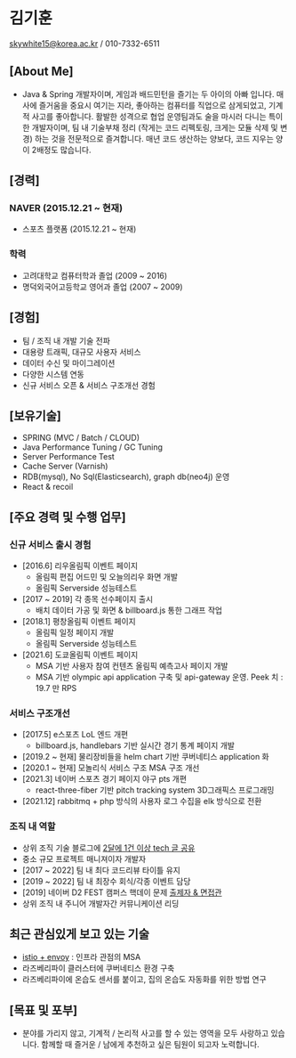 # 김기훈
skywhite15@korea.ac.kr / 010-7332-6511

## [About Me]
- Java & Spring 개발자이며, 게임과 배드민턴을 즐기는 두 아이의 아빠 입니다. 매사에 즐거움을 중요시 여기는 지라, 좋아하는 컴퓨터를 직업으로 삼게되었고, 기계적 사고를 좋아합니다. 활발한 성격으로 협업 운영팀과도 술을 마시러 다니는 특이한 개발자이며, 팀 내 기술부채 정리 (작게는 코드 리펙토링, 크게는 모듈 삭제 및 변경) 하는 것을 전문적으로 즐겨합니다. 매년 코드 생산하는 양보다, 코드 지우는 양이 2배정도 많습니다.

## [경력]
### NAVER (2015.12.21 ~ 현재)
- 스포츠 플랫폼 (2015.12.21 ~ 현재)

### 학력
- 고려대학교 컴퓨터학과 졸업 (2009 ~ 2016)
- 명덕외국어고등학교 영어과 졸업 (2007 ~ 2009)

## [경험]
- 팀 / 조직 내 개발 기술 전파
- 대용량 트래픽, 대규모 사용자 서비스
- 데이터 수신 및 마이그레이션
- 다양한 시스템 연동
- 신규 서비스 오픈 & 서비스 구조개선 경험

## [보유기술]
- SPRING (MVC / Batch / CLOUD)
- Java Performance Tuning / GC Tuning
- Server Performance Test
- Cache Server (Varnish)
- RDB(mysql), No Sql(Elasticsearch), graph db(neo4j) 운영
- React & recoil

## [주요 경력 및 수행 업무]
### 신규 서비스 출시 경험
  - [2016.6] 리우올림픽 이벤트 페이지
    - 올림픽 편집 어드민 및 오늘의리우 화면 개발
    - 올림픽 Serverside 성능테스트
  - [2017 ~ 2019] 각 종목 선수페이지 출시
    - 배치 데이터 가공 및 화면 & billboard.js 통한 그래프 작업
  - [2018.1] 평창올림픽 이벤트 페이지
    - 올림픽 일정 페이지 개발
    - 올림픽 Serverside 성능테스트
  - [2021.6] 도쿄올림픽 이벤트 페이지
    - MSA 기반 사용자 참여 컨텐츠 올림픽 예측고사 페이지 개발
    - MSA 기반 olympic api application 구축 및 api-gateway 운영. Peek 치 : 19.7 만 RPS
### 서비스 구조개선
  - [2017.5] e스포츠 LoL 엔드 개편
    - billboard.js, handlebars 기반 실시간 경기 통계 페이지 개발
  - [2019.2 ~ 현재] 물리장비들을 helm chart 기반 쿠버네티스 application 화
  - [2020.1 ~ 현재] 모놀리식 서비스 구조 MSA 구조 개선
  - [2021.3] 네이버 스포츠 경기 페이지 야구 pts 개편
    - react-three-fiber 기반 pitch tracking system 3D그래픽스 프로그래밍
  - [2021.12] rabbitmq + php 방식의 사용자 로그 수집을 elk 방식으로 전환

### 조직 내 역할
- 상위 조직 기술 블로그에 [2달에 1건 이상 tech 글 공유](https://github.com/OsoriAndOmori/book-shelf)
- 중소 규모 프로젝트 매니져이자 개발자
- [2017 ~ 2022] 팀 내 최다 코드리뷰 타이틀 유지
- [2019 ~ 2022] 팀 내 최장수 회식/각종 이벤트 담당
- [2019] 네이버 D2 FEST 캠퍼스 핵데이 문제 [출제자 & 면접관](https://github.com/D2CampusFest/7th#5-%EA%B2%8C%EC%9E%84-%EB%AF%B8%EB%8B%88%EB%A7%B5-%EB%A6%AC%ED%94%8C%EB%A0%88%EC%9D%B4replay-%EB%AA%A8%EB%93%88)
- 상위 조직 내 주니어 개발자간 커뮤니케이션 리딩

## 최근 관심있게 보고 있는 기술
- [istio + envoy](https://istio.io/) : 인프라 관점의 MSA
- 라즈베리파이 클러스터에 쿠버네티스 환경 구축
- 라즈베리파이에 온습도 센서를 붙이고, 집의 온습도 자동화를 위한 방법 연구

## [목표 및 포부]
- 분야를 가리지 않고, 기계적 / 논리적 사고를 할 수 있는 영역을 모두 사랑하고 있습니다. 함께할 때 즐거운 / 남에게 추천하고 싶은 팀원이 되고자 노력합니다.
